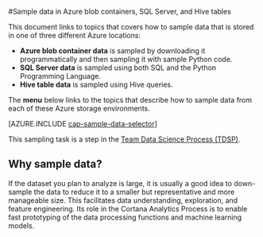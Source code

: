<properties 
	pageTitle="Sample data in Azure blob containers, SQL Server, and Hive tables | Microsoft Azure" 
	description="How to explore data stored in various Azure enviromnents." 
	services="machine-learning" 
	documentationCenter="" 
	authors="bradsev" 
	manager="jhubbard" 
	editor="cgronlun" />

<tags 
	ms.service="machine-learning" 
	ms.workload="data-services" 
	ms.tgt_pltfrm="na" 
	ms.devlang="na" 
	ms.topic="article" 
	ms.date="06/14/2016" 
	ms.author="fashah;garye;bradsev" /> 

#<a name="heading"></a>Sample data in Azure blob containers, SQL Server, and Hive tables

This document links to topics that covers how to sample data that is stored in one of three different Azure locations:

- **Azure blob container data** is sampled by downloading it programmatically and then sampling it with sample Python code.
- **SQL Server data** is sampled using both SQL and the Python Programming Language. 
- **Hive table data** is sampled using Hive queries.

The **menu** below links to the topics that describe how to sample data from each of these Azure storage environments. 

[AZURE.INCLUDE [cap-sample-data-selector](../../includes/cap-sample-data-selector.md)]

This sampling task is a step in the [Team Data Science Process (TDSP)](https://azure.microsoft.com/documentation/learning-paths/cortana-analytics-process/).

## Why sample data?

If the dataset you plan to analyze is large, it is usually a good idea to down-sample the data to reduce it to a smaller but representative and more manageable size. This facilitates data understanding, exploration, and feature engineering. Its role in the Cortana Analytics Process is to enable fast prototyping of the data processing functions and machine learning models.



